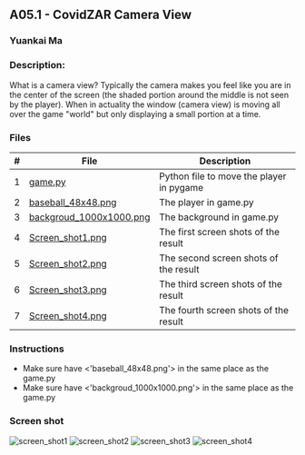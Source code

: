 ## A05.1 - CovidZAR Camera View
### Yuankai Ma
### Description:

What is a camera view?
Typically the camera makes you feel like you are in the center of the screen (the shaded portion around the middle is not seen by the player).
When in actuality the window (camera view) is moving all over the game "world" but only displaying a small portion at a time.

### Files

|   #   | File            | Description                                        |
| :---: | --------------- | -------------------------------------------------- |
| 1 | <a href="https://github.com/Kyrie-Ma/4443-2D-PyGame-Ma/blob/master/Assignments/P01.2/game.py" > game.py | Python file to move the player in pygame |
| 2 | <a href="https://github.com/Kyrie-Ma/4443-2D-PyGame-Ma/blob/master/Assignments/P01.2/baseball_48x48.png" > baseball_48x48.png|The player in game.py |
|3|<a href="https://github.com/Kyrie-Ma/4443-2D-PyGame-Ma/blob/master/Assignments/P01.2/backgroud_1000x1000.png" > backgroud_1000x1000.png|The background in game.py|
| 4 | <a href="https://github.com/Kyrie-Ma/4443-2D-PyGame-Ma/blob/master/Assignments/P01.2/screen_shot1.png" > Screen_shot1.png|The first screen shots of the result|
| 5 |<a href="https://github.com/Kyrie-Ma/4443-2D-PyGame-Ma/blob/master/Assignments/P01.2/screen_shot2.png" > Screen_shot2.png|The second screen shots of the result|
| 6 | <a href="https://github.com/Kyrie-Ma/4443-2D-PyGame-Ma/blob/master/Assignments/P01.2/screen_shot3.png" > Screen_shot3.png|The third screen shots of the result|
| 7 |<a href="https://github.com/Kyrie-Ma/4443-2D-PyGame-Ma/blob/master/Assignments/P01.2/screen_shot4.png" > Screen_shot4.png|The fourth screen shots of the result|  

### Instructions

- Make sure have <'baseball_48x48.png'> in the same place as the game.py
- Make sure have <'backgroud_1000x1000.png'> in the same place as the game.py


### Screen shot
![screen_shot1](https://user-images.githubusercontent.com/60235679/88499156-ae01a000-cf8a-11ea-81f9-9faf71351d0b.png)
![screen_shot2](https://user-images.githubusercontent.com/60235679/88499157-af32cd00-cf8a-11ea-84e0-0af682acd776.png)
![screen_shot3](https://user-images.githubusercontent.com/60235679/88499162-afcb6380-cf8a-11ea-8e3d-d575a74c37d7.png)
![screen_shot4](https://user-images.githubusercontent.com/60235679/88499164-b0fc9080-cf8a-11ea-89c6-c75aca8c90ed.png)
